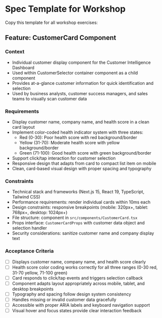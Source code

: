 # Spec Template for Workshop

Copy this template for all workshop exercises:

## Feature: CustomerCard Component

### Context
- Individual customer display component for the Customer Intelligence Dashboard
- Used within CustomerSelector container component as a child component
- Provides at-a-glance customer information for quick identification and selection
- Used by business analysts, customer success managers, and sales teams to visually scan customer data

### Requirements
- Display customer name, company name, and health score in a clean card layout
- Implement color-coded health indicator system with three states:
  - Red (0-30): Poor health score with red background/border
  - Yellow (31-70): Moderate health score with yellow background/border  
  - Green (71-100): Good health score with green background/border
- Support click/tap interaction for customer selection
- Responsive design that adapts from card to compact list item on mobile
- Clean, card-based visual design with proper spacing and typography

### Constraints
- Technical stack and frameworks (Next.js 15, React 19, TypeScript, Tailwind CSS)
- Performance requirements: render individual cards within 10ms each
- Design constraints: responsive breakpoints (mobile: 320px+, tablet: 768px+, desktop: 1024px+)
- File structure: component in `src/components/CustomerCard.tsx`
- Props interface: `CustomerCardProps` with customer data object and selection handler
- Security considerations: sanitize customer name and company display text

### Acceptance Criteria
- [ ] Displays customer name, company name, and health score clearly
- [ ] Health score color coding works correctly for all three ranges (0-30 red, 31-70 yellow, 71-100 green)
- [ ] Card responds to click/tap events and triggers selection callback
- [ ] Component adapts layout appropriately across mobile, tablet, and desktop breakpoints
- [ ] Typography and spacing follow design system consistency
- [ ] Handles missing or invalid customer data gracefully
- [ ] Accessible with proper ARIA labels and keyboard navigation support
- [ ] Visual hover and focus states provide clear interaction feedback